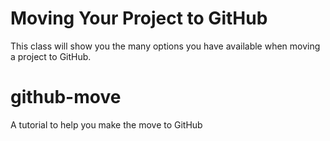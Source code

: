 # Moving Your Project to GitHub

This class will show you the many options you have available when moving a project to GitHub.

# github-move
A tutorial to help you make the move to GitHub
